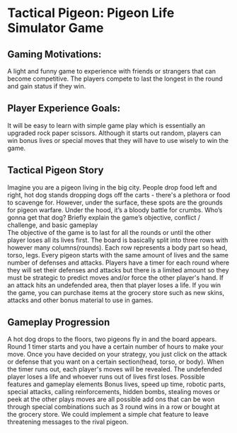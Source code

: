# Tactical Pigeon: Pigeon Life Simulator Game

## Gaming Motivations:  
A light and funny game to experience with friends or strangers that can become competitive. The players compete to last the longest in the round and gain status if they win.

## Player Experience Goals:  
It will be easy to learn with simple game play which is essentially an upgraded rock paper scissors. Although it starts out random, players can win bonus lives or special moves that they will have to use wisely to win the game.

## Tactical Pigeon Story
Imagine you are a pigeon living in the big city. People drop food left and right, hot dog stands dropping dogs off the carts - there's a plethora or food to scavenge for. However, under the surface, these spots are the grounds for pigeon warfare. Under the hood, it’s a bloody battle for crumbs. Who’s gonna get that dog?
Briefly explain the game’s objective, conflict / challenge, and basic gameplay  
The objective of the game is to last for all the rounds or until the other player loses all its lives first. The board is basically split into three rows with however many columns(rounds). Each row represents a body part so head, torso, legs. Every pigeon starts with the same amount of lives and the same number of defenses and attacks. Players have a timer for each round where they will set their defenses and attacks but there is a limited amount so they must be strategic to predict moves and/or force the other player's hand. If an attack hits an undefended area, then that player loses a life. If you win the game, you can purchase items at the grocery store such as new skins, attacks and other bonus material to use in games.
## Gameplay Progression
A hot dog drops to the floors, two pigeons fly in and the board appears. Round 1 timer starts and you have a certain number of hours to make your move. Once you have decided on your strategy, you just click on the attack or defense that you want on a certain section(head, torso, or body).  When the timer runs out, each player's moves will be revealed. The undefended player loses a life and whoever  runs out of lives first loses.
Possible features and gameplay elements
Bonus lives, speed up time, robotic parts,  special attacks, calling reinforcements, hidden bombs, stealing moves or peek at the other plays moves are all possible add ons that can be won through special combinations such as 3 round wins in a row or bought at the grocery store. We could implement a simple chat feature to leave threatening messages to the rival pigeon.
